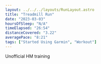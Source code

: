 ```yaml
---
layout: ../../../layouts/RunLayout.astro
title: "Treadmill Run"
date: "2023-03-03"
hoursOfSleep: "N/A"
timeElapsed: "26:54"
distanceCovered: "3.22"
averagePace: "8:21"
tags: ["Started Using Garmin", "Workout"]
---
```


Unofficial HM training
